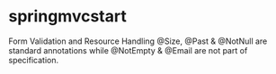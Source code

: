 # springmvcstart
Form Validation and Resource Handling
@Size, @Past & @NotNull are standard annotations while @NotEmpty & @Email are not part of specification.
